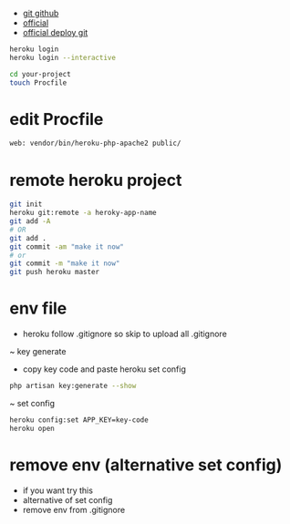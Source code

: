 
* [git github](https://gist.github.com/martincruzot/6a802f274681a7e543d6)
* [official](https://devcenter.heroku.com/articles/getting-started-with-laravel)
* [official deploy git](https://devcenter.heroku.com/articles/git)

```bash
heroku login
heroku login --interactive
```

```bash
cd your-project
touch Procfile
```

# edit Procfile

```bash
web: vendor/bin/heroku-php-apache2 public/
```

# remote heroku project

```bash
git init
heroku git:remote -a heroky-app-name
git add -A
# OR
git add .
git commit -am "make it now"
# or
git commit -m "make it now"
git push heroku master
```

# env file

* heroku follow .gitignore  so skip to upload all .gitignore

~ key generate

* copy key code and paste heroku set config

```bash
php artisan key:generate --show
```

~ set config

```bash
heroku config:set APP_KEY=key-code
heroku open
```

# remove env (alternative set config)

* if you want try this
* alternative of set config
* remove env from .gitignore
